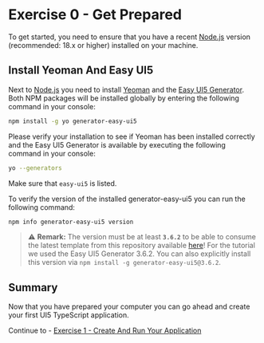 # Exercise 0 - Get Prepared

To get started, you need to ensure that you have a recent [Node.js](https://nodejs.org/de/download) version (recommended: 18.x or higher) installed on your machine.

## Install Yeoman And Easy UI5

Next to [Node.js](https://nodejs.org/de/download) you need to install [Yeoman](https://yeoman.io/) and the [Easy UI5 Generator](https://github.com/SAP/generator-easy-ui5). Both NPM packages will be installed globally by entering the following command in your console:

```sh
npm install -g yo generator-easy-ui5
```

Please verify your installation to see if Yeoman has been installed correctly and the Easy UI5 Generator is available by executing the following command in your console:

```sh
yo --generators
```

Make sure that `easy-ui5` is listed.

To verify the version of the installed generator-easy-ui5 you can run the following command:

```sh
npm info generator-easy-ui5 version
```

> :warning: **Remark:** The version must be at least **```3.6.2```** to be able to consume the latest template from this repository available [here](https://github.com/SAP-samples/ui5-typescript-tutorial/tree/main/generator)!
> For the tutorial we used the Easy UI5 Generator 3.6.2. You can also explicitly install this version via `npm install -g generator-easy-ui5@3.6.2`.

## Summary

Now that you have prepared your computer you can go ahead and create your first UI5 TypeScript application.

Continue to - [Exercise 1 - Create And Run Your Application](../ex1/README.md)

